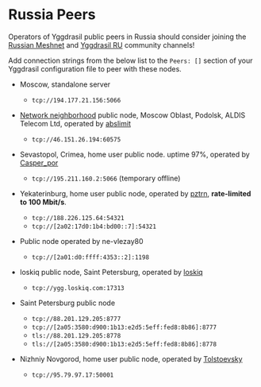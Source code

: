 # Russia Peers

Operators of Yggdrasil public peers in Russia should consider joining the [Russian Meshnet](https://github.com/russian-meshnet/meshnet-chat-agenda/blob/master/README.md#чаты-и-мосты-в-разных-сетях) and [Yggdrasil RU](https://t.me/Yggdrasil_ru) community channels!

Add connection strings from the below list to the `Peers: []` section of your Yggdrasil configuration file to peer with these nodes.  

* Moscow, standalone server
  * `tcp://194.177.21.156:5066`
  
* [Network neighborhood](https://netwhood.online/) public node,  Moscow Oblast, Podolsk, ALDIS Telecom Ltd, operated by [abslimit](http://netwhood.online/feedback/)
  * `tcp://46.151.26.194:60575`
  
* Sevastopol, Crimea, home user public node. uptime 97%, operated by [Casper_por](https://vk.com/casper_por)
  *  `tcp://195.211.160.2:5066` (temporary offline)

* Yekaterinburg, home user public node, operated by [pztrn](https://pztrn.name), **rate-limited to 100 Mbit/s**.
  * `tcp://188.226.125.64:54321`
  * `tcp://[2a02:17d0:1b4:bd00::7]:54321`

* Public node operated by ne-vlezay80
  * `tcp://[2a01:d0:ffff:4353::2]:1198`

* loskiq public node, Saint Petersburg, operated by [loskiq](https://loskiq.com)
  * `tcp://ygg.loskiq.com:17313`
  
* Saint Petersburg public node
  * `tcp://88.201.129.205:8777`
  * `tcp://[2a05:3580:d900:1b13:e2d5:5eff:fed8:8b86]:8777`
  * `tls://88.201.129.205:8778`
  * `tls://[2a05:3580:d900:1b13:e2d5:5eff:fed8:8b86]:8778`
  
* Nizhniy Novgorod, home user public node, operated by [Tolstoevsky](https://phreedom.tk/@tolstoevsky)
  * `tcp://95.79.97.17:50001`
